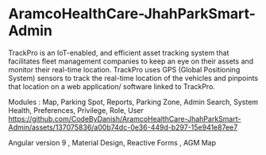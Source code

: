 # AramcoHealthCare-JhahParkSmart-Admin


TrackPro is an IoT-enabled, and efficient asset tracking system that
facilitates fleet management companies to keep an eye on their assets
and monitor their real-time location. TrackPro uses GPS (Global Positioning
System) sensors to track the real-time location of the vehicles and
pinpoints that location on a web application/ software linked to TrackPro.


Modules : 
Map,
Parking Spot,
Reports,
Parking Zone,
Admin Search,
System Health,
Preferences,
Privilege,
Role,
User
https://github.com/CodeByDanish/AramcoHealthCare-JhahParkSmart-Admin/assets/137075836/a00b74dc-0e36-449d-b297-15e941e87ee7

Angular version 9 , Material Design, Reactive Forms , AGM Map
